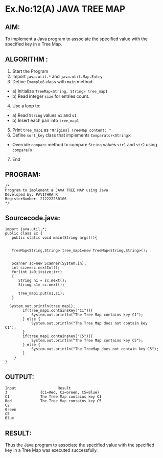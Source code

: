 # Ex.No:12(A)         JAVA TREE MAP
## AIM:
 To implement a Java program to associate the specified value with the specified key in a Tree Map.

## ALGORITHM :

1.	Start the Program
2.	Import `java.util.*` and `java.util.Map.Entry`
3.	Define `Example6` class with `main` method:
-	a) Initialize `TreeMap<String, String> tree_map1`
-	b) Read integer `size` for entries count.
4.	Use a loop to:
-	a) Read `String` values `n1` and `s1`
-	b) Insert each pair into `tree_map1`
5.	Print `tree_map1` as `"Original TreeMap content: "`
6.	Define `sort_key` class that implements `Comparator<String>`:
-	Override `compare` method to compare `String` values `str1` and `str2` using
`compareTo`
7.	End



## PROGRAM:
 ```
/*
Program to implement a JAVA TREE MAP using Java
Developed by: PAVITHRA R
RegisterNumber: 212222230106
*/
```

## Sourcecode.java:

```
import java.util.*;  
public class Ex {  
   public static void main(String args[]){  
  

   TreeMap<String,String> tree_map1=new TreeMap<String,String>();      
  
 
   Scanner sc=new Scanner(System.in);
   int size=sc.nextInt();
   for(int i=0;i<size;i++)
   {
      String n1 = sc.next();
      String s1= sc.next();
       
   	  tree_map1.put(n1,s1);  
   }
    
  System.out.println(tree_map1);
        if(tree_map1.containsKey("C1")){
            System.out.println("The Tree Map contains key C1");
        } else {
            System.out.println("The Tree Map does not contain key C1");
        }
        if(tree_map1.containsKey("C5")){
            System.out.println("The Tree Map contains key C5");
        } else {
            System.out.println("The TreeMap does not contain key C5");
        }
    }
}

```

## OUTPUT:
```
Input                 	Result
3               {C1=Red, C2=Green, C5=Blue}
C1              The Tree Map contains key C1
Red             The Tree Map contains key C5
C2
Green
C5
Blue
```
## RESULT:
Thus the Java program to associate the specified value with the specified key in a Tree Map was executed successfully.
